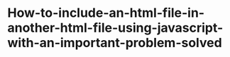 # How-to-include-an-html-file-in-another-html-file-using-javascript-with-an-important-problem-solved